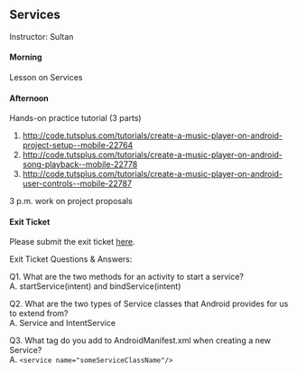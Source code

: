 ## Services  
Instructor: Sultan  

#### Morning  
Lesson on Services

#### Afternoon  
 Hands-on practice tutorial (3 parts)
 1. http://code.tutsplus.com/tutorials/create-a-music-player-on-android-project-setup--mobile-22764
 2. http://code.tutsplus.com/tutorials/create-a-music-player-on-android-song-playback--mobile-22778
 3. http://code.tutsplus.com/tutorials/create-a-music-player-on-android-user-controls--mobile-22787


 
 3 p.m. work on project proposals


#### Exit Ticket   
Please submit the exit ticket [here](https://docs.google.com/forms/d/1Wq7g9YVohn4A1367n0Zxu9wf14AL_Bwlch2Sil5c6oE/viewform).   
  
 Exit Ticket Questions & Answers:
   
 Q1.  What are the two methods for an activity to start a service?   
   A.  startService(intent) and bindService(intent)  
   
 Q2.  What are the two types of Service classes that Android provides for us to extend from?  
   A.  Service and IntentService  
   
 Q3.  What tag do you add to AndroidManifest.xml when creating a new Service?  
   A.  `<service name="someServiceClassName"/>`
   
